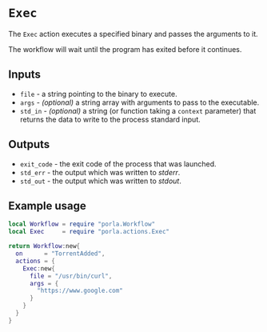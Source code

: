 # `Exec`

The `Exec` action executes a specified binary and passes the arguments to it.

The workflow will wait until the program has exited before it continues.

## Inputs

 * `file` - a string pointing to the binary to execute.
 * `args` - _(optional)_ a string array with arguments to pass to the executable.
 * `std_in` - _(optional)_ a string (or function taking a `context` parameter)
   that returns the data to write to the process standard input.

## Outputs

 * `exit_code` - the exit code of the process that was launched.
 * `std_err` - the output which was written to _stderr_.
 * `std_out` - the output which was written to _stdout_.

## Example usage

```lua
local Workflow = require "porla.Workflow"
local Exec     = require "porla.actions.Exec"

return Workflow:new{
  on      = "TorrentAdded",
  actions = {
    Exec:new{
      file = "/usr/bin/curl",
      args = {
        "https://www.google.com"
      }
    }
  }
}
```
